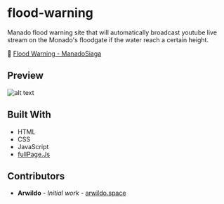 # flood-warning
Manado flood warning site that will automatically broadcast youtube live stream on the Monado's floodgate if the water reach a certain height.

:ocean: [Flood Warning - ManadoSiaga](https://www.arwildo.space/flood-warning/)

## Preview
![alt text](https://www.arwildo.space/assets/images/flood-warning.png "Website Preview")

## Built With

* HTML
* CSS
* JavaScript
* [fullPage.Js](https://github.com/alvarotrigo/fullPage.js/)

## Contributors

* **Arwildo** - *Initial work* - [arwildo.space](http://www.arwildo.space/)
